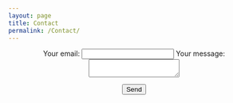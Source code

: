 ```yaml
---
layout: page
title: Contact
permalink: /Contact/
---
```

<!-- modify this form HTML and place wherever you want your form -->

<div style="text-align: center;"><form
  action="https://formspree.io/f/mzbyzpqk"
  method="POST"
>
  <label>
    Your email:
    <input type="email" name="_replyto">
  </label>
  <label>
    Your message:
    <textarea name="message"></textarea>
  </label>

  <!-- your other form fields go here -->

  <button type="submit">Send</button>
</form></div>